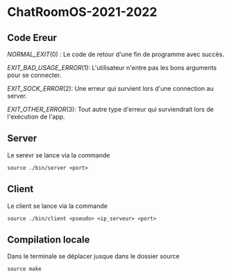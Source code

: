 # ChatRoomOS-2021-2022

## Code Ereur

*NORMAL_EXIT*(0) : Le code de retour d'une fin de programme avec succès.

*EXIT_BAD_USAGE_ERROR*(1): L'utilisateur n'entre pas les bons arguments pour se connecter.

*EXIT_SOCK_ERROR*(2): Une erreur qui survient lors d'une connection au server. 

*EXIT_OTHER_ERROR*(3): Tout autre type d'erreur qui surviendrait lors de l'exécution de l'app.


## Server 
Le serevr se lance via la commande 
```shell 
source ./bin/server <port>
```


## Client 
Le client se lance via la commande 
```shell 
source ./bin/client <pseudo> <ip_serveur> <port>
```


## Compilation locale

Dans le terminale se déplacer jusque dans le dossier source 
```shell
source make
```
